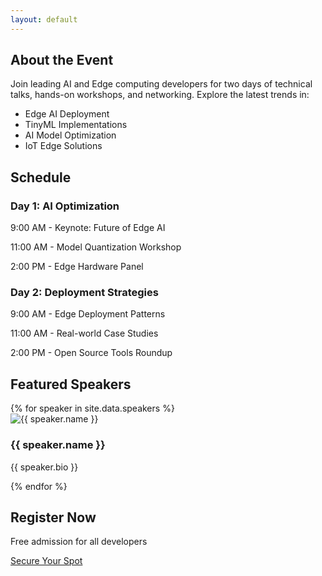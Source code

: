 ```yaml
---
layout: default
---
```


<section id="about" class="section">
    <h2>About the Event</h2>
    <p>Join leading AI and Edge computing developers for two days of technical talks, hands-on workshops, and networking. Explore the latest trends in:</p>
    <ul class="topics">
        <li>Edge AI Deployment</li>
        <li>TinyML Implementations</li>
        <li>AI Model Optimization</li>
        <li>IoT Edge Solutions</li>
    </ul>
</section>

<section id="schedule" class="section dark">
    <h2>Schedule</h2>
    <div class="schedule-grid">
        <div class="time-slot">
            <h3>Day 1: AI Optimization</h3>
            <p>9:00 AM - Keynote: Future of Edge AI</p>
            <p>11:00 AM - Model Quantization Workshop</p>
            <p>2:00 PM - Edge Hardware Panel</p>
        </div>
        <div class="time-slot">
            <h3>Day 2: Deployment Strategies</h3>
            <p>9:00 AM - Edge Deployment Patterns</p>
            <p>11:00 AM - Real-world Case Studies</p>
            <p>2:00 PM - Open Source Tools Roundup</p>
        </div>
    </div>
</section>

<section id="speakers" class="section">
    <h2>Featured Speakers</h2>
    <div class="speakers-grid">
        {% for speaker in site.data.speakers %}
        <div class="speaker">
            <img src="{{ speaker.image }}" alt="{{ speaker.name }}">
            <h3>{{ speaker.name }}</h3>
            <p>{{ speaker.bio }}</p>
        </div>
        {% endfor %}
    </div>
</section>

<section id="register" class="section dark">
    <h2>Register Now</h2>
    <p>Free admission for all developers</p>
    <a href="https://eventbrite.com/..." class="cta-button">Secure Your Spot</a>
</section>
